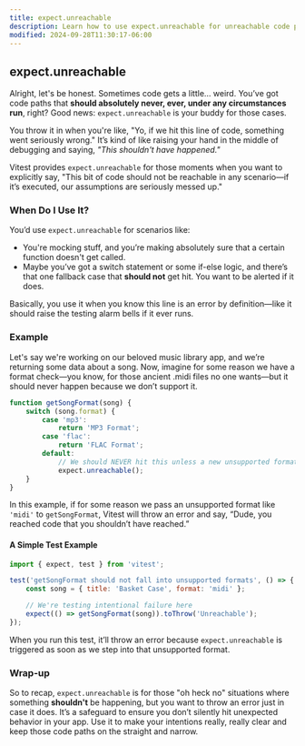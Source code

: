 ```yaml
---
title: expect.unreachable
description: Learn how to use expect.unreachable for unreachable code paths.
modified: 2024-09-28T11:30:17-06:00
---
```


## expect.unreachable

Alright, let's be honest. Sometimes code gets a little… weird. You’ve got code paths that **should absolutely never, ever, under any circumstances run**, right? Good news: `expect.unreachable` is your buddy for those cases.

You throw it in when you're like, "Yo, if we hit this line of code, something went seriously wrong." It’s kind of like raising your hand in the middle of debugging and saying, *"This shouldn't have happened."*

Vitest provides `expect.unreachable` for those moments when you want to explicitly say, "This bit of code should not be reachable in any scenario—if it’s executed, our assumptions are seriously messed up."

### When Do I Use It?

You’d use `expect.unreachable` for scenarios like:

- You're mocking stuff, and you’re making absolutely sure that a certain function doesn't get called.
- Maybe you’ve got a switch statement or some if-else logic, and there’s that one fallback case that **should not** get hit. You want to be alerted if it does.

Basically, you use it when you know this line is an error by definition—like it should raise the testing alarm bells if it ever runs.

### Example

Let's say we're working on our beloved music library app, and we’re returning some data about a song. Now, imagine for some reason we have a format check—you know, for those ancient .midi files no one wants—but it should never happen because we don’t support it.

```js
function getSongFormat(song) {
	switch (song.format) {
		case 'mp3':
			return 'MP3 Format';
		case 'flac':
			return 'FLAC Format';
		default:
			// We should NEVER hit this unless a new unsupported format was accidentally passed
			expect.unreachable();
	}
}
```

In this example, if for some reason we pass an unsupported format like `'midi'` to `getSongFormat`, Vitest will throw an error and say, “Dude, you reached code that you shouldn’t have reached.”

#### A Simple Test Example

```js
import { expect, test } from 'vitest';

test('getSongFormat should not fall into unsupported formats', () => {
	const song = { title: 'Basket Case', format: 'midi' };

	// We're testing intentional failure here
	expect(() => getSongFormat(song)).toThrow('Unreachable');
});
```

When you run this test, it’ll throw an error because `expect.unreachable` is triggered as soon as we step into that unsupported format.

### Wrap-up

So to recap, `expect.unreachable` is for those "oh heck no" situations where something **shouldn't** be happening, but you want to throw an error just in case it does. It’s a safeguard to ensure you don’t silently hit unexpected behavior in your app. Use it to make your intentions really, really clear and keep those code paths on the straight and narrow.

```ts
```
